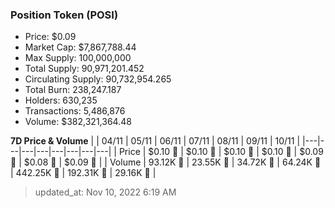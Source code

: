 
  ### Position Token (POSI)
  - Price: $0.09
  - Market Cap: $7,867,788.44
  - Max Supply: 100,000,000
  - Total Supply: 90,971,201.452
  - Circulating Supply: 90,732,954.265
  - Total Burn: 238,247.187
  - Holders: 630,235
  - Transactions: 5,486,876
  - Volume: $382,321,364.48

  **7D Price & Volume**
  | | 04&#x2F;11 | 05&#x2F;11 | 06&#x2F;11 | 07&#x2F;11 | 08&#x2F;11 | 09&#x2F;11 | 10&#x2F;11 |
  |---|---|---|---|---|---|---|---|
  | Price | $0.10 🚀 | $0.10 🚀 | $0.10 🚀 | $0.10 🔻 | $0.09 🔻 | $0.08 🔻 | $0.09 🚀 |
  | Volume | 93.12K 🚀 | 23.55K 🔻 | 34.72K 🚀 | 64.24K 🚀 | 442.25K 🚀 | 192.31K 🔻 | 29.16K 🔻 |

  > updated_at: Nov 10, 2022 6:19 AM
